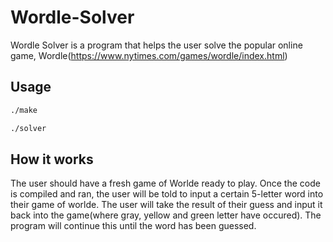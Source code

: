 # Wordle-Solver

Wordle Solver is a program that helps the user solve the popular online game, Wordle(https://www.nytimes.com/games/wordle/index.html)

## Usage

```bash
./make

./solver
```

## How it works

The user should have a fresh game of Worlde ready to play. Once the code is compiled and ran, the user will be told to input a 
certain 5-letter word into their game of worlde. The user will take the result of their guess and input it back into the game(where
gray, yellow and green letter have occured). The program will continue this until the word has been guessed. 
